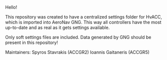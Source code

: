 Hello!

This repository was created to have a centralized settings folder for HvACC, which is imported into AeroNav GNG.
This way all controllers have the most up-to-date and as real as it gets settings available.

Only soft settings files are included. Data generated by GNG should be present in this repository!

Maintainers:
Spyros Stavrakis (ACCGR2)
Ioannis Gaitaneris (ACCGR5)
